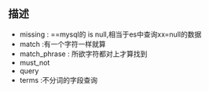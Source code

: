 ## 描述

- missing : ==mysql的 is null,相当于es中查询xx=null的数据
- match :有一个字符一样就算
- match_phrase : 所欲字符都对上才算找到
- must_not 
- query
- terms  :不分词的字段查询
